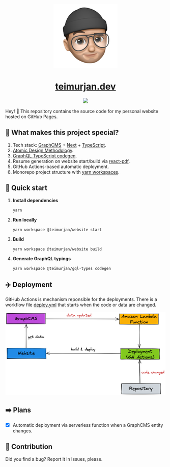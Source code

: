 <p align="center">
  <a href="https://teimurjan.dev">
    <img alt="logo" src="./workspaces/website/assets/images/logo.png" width="200" />
  </a>
</p>
<h1 align="center">
  <a href="https://teimurjan.dev">
    teimurjan.dev
  </a>
</h1>
<div align="center">

![](https://github.com/teimurjan/teimurjan.github.io/actions/workflows/deploy.yml/badge.svg)

</div>

Hey! 👋 This repository contains the source code for my personal website hosted on GitHub Pages.

## 🤷 What makes this project special?

1. Tech stack: [GraphCMS](https://graphcms.com/) + [Next](https://nextjs.org/) + [TypeScript](https://www.typescriptlang.org/).
2. [Atomic Design Methodology](https://atomicdesign.bradfrost.com/).
3. [GraphQL TypeScript codegen](https://www.graphql-code-generator.com/).
4. Resume generation on website start/build via [react-pdf](https://react-pdf.org/).
5. GitHub Actions-based automatic deployment.
6. Monorepo project structure with [yarn workspaces](https://yarnpkg.com/features/workspaces).

## 🚀 Quick start

1.  **Install dependencies**
    ```shell
    yarn
    ```

2.  **Run locally**
    ```shell
    yarn workspace @teimurjan/website start
    ```

3.  **Build**
    ```shell
    yarn workspace @teimurjan/website build
    ```

4.  **Generate GraphQL typings**
    ```shell
    yarn workspace @teimurjan/gql-types codegen
    ```

## ✈️ Deployment

GitHub Actions is mechanism reponsible for the deployments. There is a workflow file [deploy.yml](./.github/workflows/deploy.yml) that starts when the code or data are changed.

<div align="center">
  <img alt="deployment" src="./docs/images/deployment.png" width="1000" />
</div>

## ➡️ Plans

- [x] Automatic deployment via serverless function when a GraphCMS entity changes.

## 🙏 Contribution

Did you find a bug? Report it in Issues, please.